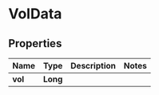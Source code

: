 
# VolData

## Properties
Name | Type | Description | Notes
------------ | ------------- | ------------- | -------------
**vol** | **Long** |  | 



